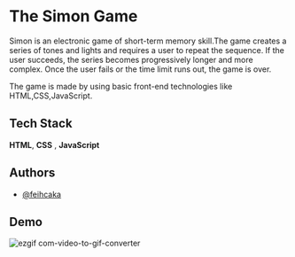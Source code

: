 
#  The Simon Game 

Simon is an electronic game of short-term memory skill.The game creates a series of tones and lights and requires a user to repeat the sequence. 
If the user succeeds, the series becomes progressively longer and more complex. Once the user fails or the time limit runs out, the game is over.

The game is made by using basic front-end technologies like HTML,CSS,JavaScript.




## Tech Stack

**HTML**, **CSS** , **JavaScript**




## Authors

- [@feihcaka](https://www.github.com/feihCaka)


## Demo

![ezgif com-video-to-gif-converter](https://github.com/feihCaka/SimonGame/assets/106744297/ef089b28-ad4f-4aab-aa8a-66df49a29b40)



